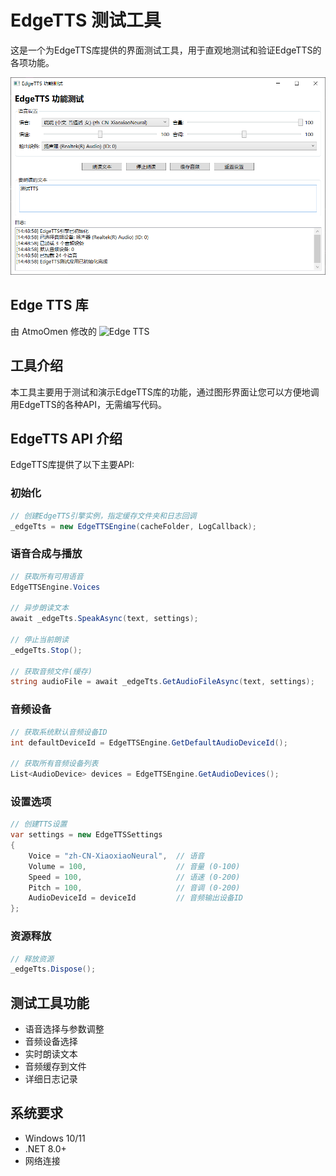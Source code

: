 # EdgeTTS 测试工具

这是一个为EdgeTTS库提供的界面测试工具，用于直观地测试和验证EdgeTTS的各项功能。

![EdgeTTS测试应用界面](EdgeTTSTest.png)

## Edge TTS 库

由 AtmoOmen 修改的 ![Edge TTS](https://github.com/AtmoOmen/EdgeTTS)

## 工具介绍

本工具主要用于测试和演示EdgeTTS库的功能，通过图形界面让您可以方便地调用EdgeTTS的各种API，无需编写代码。

## EdgeTTS API 介绍

EdgeTTS库提供了以下主要API:

### 初始化

```csharp
// 创建EdgeTTS引擎实例，指定缓存文件夹和日志回调
_edgeTts = new EdgeTTSEngine(cacheFolder, LogCallback);
```

### 语音合成与播放

```csharp
// 获取所有可用语音
EdgeTTSEngine.Voices

// 异步朗读文本
await _edgeTts.SpeakAsync(text, settings);

// 停止当前朗读
_edgeTts.Stop();

// 获取音频文件(缓存)
string audioFile = await _edgeTts.GetAudioFileAsync(text, settings);
```

### 音频设备

```csharp
// 获取系统默认音频设备ID
int defaultDeviceId = EdgeTTSEngine.GetDefaultAudioDeviceId();

// 获取所有音频设备列表
List<AudioDevice> devices = EdgeTTSEngine.GetAudioDevices();
```

### 设置选项

```csharp
// 创建TTS设置
var settings = new EdgeTTSSettings
{
    Voice = "zh-CN-XiaoxiaoNeural",  // 语音
    Volume = 100,                    // 音量 (0-100)
    Speed = 100,                     // 语速 (0-200)
    Pitch = 100,                     // 音调 (0-200)
    AudioDeviceId = deviceId         // 音频输出设备ID
};
```

### 资源释放

```csharp
// 释放资源
_edgeTts.Dispose();
```

## 测试工具功能

- 语音选择与参数调整
- 音频设备选择
- 实时朗读文本
- 音频缓存到文件
- 详细日志记录

## 系统要求

- Windows 10/11
- .NET 8.0+
- 网络连接 
